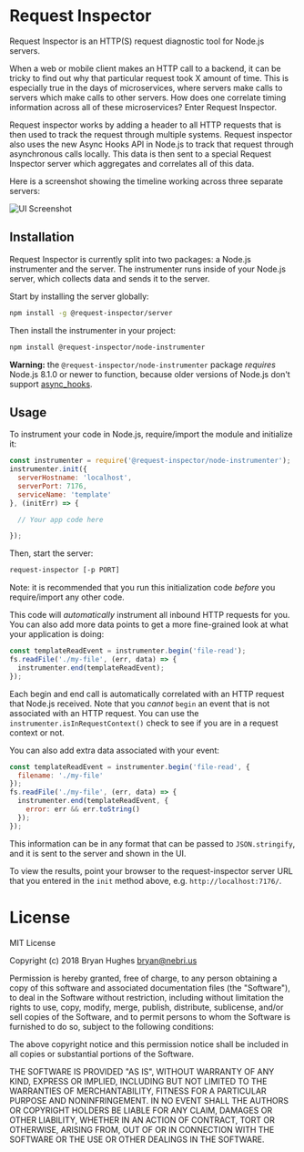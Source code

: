 # Request Inspector

Request Inspector is an HTTP(S) request diagnostic tool for Node.js servers.

When a web or mobile client makes an HTTP call to a backend, it can be tricky
to find out why that particular request took X amount of time. This is especially
true in the days of microservices, where servers make calls to servers which make
calls to other servers. How does one correlate timing information across all of
these microservices? Enter Request Inspector.

Request inspector works by adding a header to all HTTP requests that is then used
to track the request through multiple systems. Request inspector also uses the new
Async Hooks API in Node.js to track that request through asynchronous calls locally.
This data is then sent to a special Request Inspector server which aggregates and
correlates all of this data.

Here is a screenshot showing the timeline working across three separate servers:

![UI Screenshot](https://user-images.githubusercontent.com/1141386/35941185-488be068-0c06-11e8-9d6e-a65c480a2ddf.png)

## Installation

Request Inspector is currently split into two packages: a Node.js instrumenter
and the server. The instrumenter runs inside of your Node.js server, which collects
data and sends it to the server.

Start by installing the server globally:

```bash
npm install -g @request-inspector/server
```

Then install the instrumenter in your project:

```bash
npm install @request-inspector/node-instrumenter
```

**Warning:** the `@request-inspector/node-instrumenter` package _requires_ Node.js
8.1.0 or newer to function, because older versions of Node.js don't support [async_hooks](https://nodejs.org/api/async_hooks.html).

## Usage

To instrument your code in Node.js, require/import the module and initialize it:

```JavaScript
const instrumenter = require('@request-inspector/node-instrumenter');
instrumenter.init({
  serverHostname: 'localhost',
  serverPort: 7176,
  serviceName: 'template'
}, (initErr) => {

  // Your app code here

});
```

Then, start the server:

```bash
request-inspector [-p PORT]
```

Note: it is recommended that you run this initialization code _before_ you require/import
any other code.

This code will _automatically_ instrument all inbound HTTP requests for you. You can also
add more data points to get a more fine-grained look at what your application is doing:

```JavaScript
const templateReadEvent = instrumenter.begin('file-read');
fs.readFile('./my-file', (err, data) => {
  instrumenter.end(templateReadEvent);
});
```

Each begin and end call is automatically correlated with an HTTP request that Node.js
received. Note that you _cannot_ `begin` an event that is not associated with an HTTP
request. You can use the `instrumenter.isInRequestContext()` check to see if you are
in a request context or not.

You can also add extra data associated with your event:

```JavaScript
const templateReadEvent = instrumenter.begin('file-read', {
  filename: './my-file'
});
fs.readFile('./my-file', (err, data) => {
  instrumenter.end(templateReadEvent, {
    error: err && err.toString()
  });
});
```

This information can be in any format that can be passed to `JSON.stringify`, and it
is sent to the server and shown in the UI.

To view the results, point your browser to the request-inspector server URL that you
entered in the `init` method above, e.g. `http://localhost:7176/`.

# License

MIT License

Copyright (c) 2018 Bryan Hughes <bryan@nebri.us>

Permission is hereby granted, free of charge, to any person obtaining a copy
of this software and associated documentation files (the "Software"), to deal
in the Software without restriction, including without limitation the rights
to use, copy, modify, merge, publish, distribute, sublicense, and/or sell
copies of the Software, and to permit persons to whom the Software is
furnished to do so, subject to the following conditions:

The above copyright notice and this permission notice shall be included in all
copies or substantial portions of the Software.

THE SOFTWARE IS PROVIDED "AS IS", WITHOUT WARRANTY OF ANY KIND, EXPRESS OR
IMPLIED, INCLUDING BUT NOT LIMITED TO THE WARRANTIES OF MERCHANTABILITY,
FITNESS FOR A PARTICULAR PURPOSE AND NONINFRINGEMENT. IN NO EVENT SHALL THE
AUTHORS OR COPYRIGHT HOLDERS BE LIABLE FOR ANY CLAIM, DAMAGES OR OTHER
LIABILITY, WHETHER IN AN ACTION OF CONTRACT, TORT OR OTHERWISE, ARISING FROM,
OUT OF OR IN CONNECTION WITH THE SOFTWARE OR THE USE OR OTHER DEALINGS IN THE
SOFTWARE.
